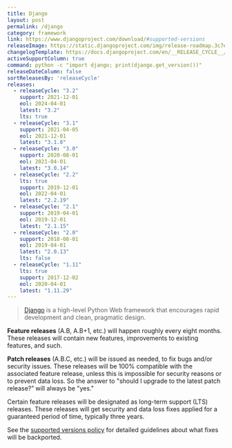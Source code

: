 ```yaml
---
title: Django
layout: post
permalink: /django
category: framework
link: https://www.djangoproject.com/download/#supported-versions
releaseImage: https://static.djangoproject.com/img/release-roadmap.3c7ece4f31b3.png
changelogTemplate: https://docs.djangoproject.com/en/__RELEASE_CYCLE__/releases/__LATEST__/
activeSupportColumn: true
command: python -c "import django; print(django.get_version())"
releaseDateColumn: false
sortReleasesBy: 'releaseCycle'
releases:
  - releaseCycle: "3.2"
    support: 2021-12-01
    eol: 2024-04-01
    latest: "3.2"
    lts: true
  - releaseCycle: "3.1"
    support: 2021-04-05
    eol: 2021-12-01
    latest: "3.1.8"
  - releaseCycle: "3.0"
    support: 2020-08-01
    eol: 2021-04-01
    latest: "3.0.14"
  - releaseCycle: "2.2"
    lts: true
    support: 2019-12-01
    eol: 2022-04-01
    latest: "2.2.19"
  - releaseCycle: "2.1"
    support: 2019-04-01
    eol: 2019-12-01
    latest: "2.1.15"
  - releaseCycle: "2.0"
    support: 2018-08-01
    eol: 2019-04-01
    latest: "2.0.13"
    lts: false
  - releaseCycle: "1.11"
    lts: true
    support: 2017-12-02
    eol: 2020-04-01
    latest: "1.11.29"
---
```


> [Django](https://www.djangoproject.com/) is a high-level Python Web framework that encourages rapid development and clean, pragmatic design.

**Feature releases** (A.B, A.B+1, etc.) will happen roughly every eight months. These releases will contain new features, improvements to existing features, and such.

**Patch releases** (A.B.C, etc.) will be issued as needed, to fix bugs and/or security issues. These releases will be 100% compatible with the associated feature release, unless this is impossible for security reasons or to prevent data loss. So the answer to "should I upgrade to the latest patch release?” will always be "yes."

Certain feature releases will be designated as long-term support (LTS) releases. These releases will get security and data loss fixes applied for a guaranteed period of time, typically three years.

See the [supported versions policy](https://docs.djangoproject.com/en/dev/internals/release-process/#supported-versions) for detailed guidelines about what fixes will be backported.
